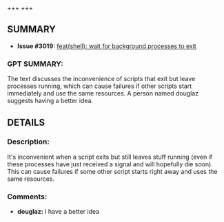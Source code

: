 +++
+++
## SUMMARY
- **Issue #3019:** [feat(shell): wait for background processes to exit](https://github.com/fedimint/fedimint/pull/3019)

### GPT SUMMARY:
The text discusses the inconvenience of scripts that exit but leave processes running, which can cause failures if other scripts start immediately and use the same resources. A person named douglaz suggests having a better idea.

## DETAILS
### Description:
It's inconvenient when a script exits but still leaves stuff running (even if these processes have just received a signal and will hopefully die soon). This can cause failures if some other script starts right away and uses the same resources.

### Comments:
- **douglaz:** I have a better idea

